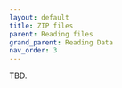 ```yaml
---
layout: default
title: ZIP files
parent: Reading files
grand_parent: Reading Data
nav_order: 3
---
```


TBD.

